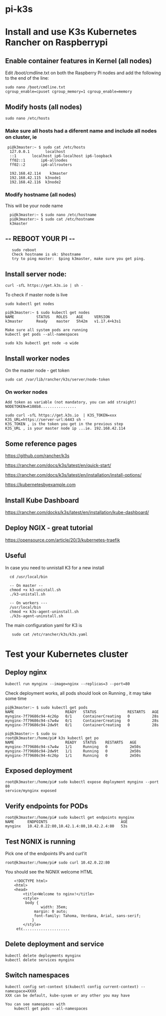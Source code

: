 # pi-k3s
# Install and use K3s Kubernetes Rancher on Raspberrypi


## Enable container features in Kernel (all nodes)
Edit /boot/cmdline.txt on both the Raspberry Pi nodes and add the following to the end of the line:

    sudo nano /boot/cmdline.txt
    cgroup_enable=cpuset cgroup_memory=1 cgroup_enable=memory

## Modify hosts (all nodes)
    sudo nano /etc/hosts
  
  ### Make sure all hosts had a diferent name and include all nodes on cluster, ie
     pi@k3master:~ $ sudo cat /etc/hosts
      127.0.0.1       localhost
      ::1		localhost ip6-localhost ip6-loopback
      ff02::1		ip6-allnodes
      ff02::2		ip6-allrouters

      192.168.42.114	k3master
      192.168.42.115  k3node1
      192.168.42.116  k3node2

  ### Modify hostname (all nodes)
   This will be your node name
      
      pi@k3master:~ $ sudo nano /etc/hostname
      pi@k3master:~ $ sudo cat /etc/hostname
      k3master
  
## --  REBOOT YOUR PI   --
       sudo reboot
       Check hostname is ok: $hostname
       try to ping master:  $ping k3master, make sure you get ping.

## Install server node:

    curl -sfL https://get.k3s.io | sh -

   To check if master node is live
    
    sudo kubectl get nodes
  
    pi@k3master:~ $ sudo kubectl get nodes
    NAME          STATUS   ROLES    AGE     VERSION
    k3master      Ready    master   5h42m   v1.17.4+k3s1
   
    Make sure all system pods are running
    kubectl get pods --all-namespaces
   
    sudo k3s kubectl get node -o wide

## Install worker nodes
  On the master node - get token

    sudo cat /var/lib/rancher/k3s/server/node-token

  ### On worker nodes

    Add token as variable (not mandatory, you can add straight)
    NODETOKEN=K108b8................
 
    sudo curl -sfL https://get.k3s.io  | K3S_TOKEN=xxx K3S_URL=https://server-url:6443 sh -
    K3S_TOKEN , is the token you get in the previous step
    K3S_URL , is your master node ip ...ie. 192.168.42.114 
    
 
 ## Some reference pages
  https://github.com/rancher/k3s
  
  https://rancher.com/docs/k3s/latest/en/quick-start/
  
  https://rancher.com/docs/k3s/latest/en/installation/install-options/
  
  https://kubernetesbyexample.com
  
  

## Install Kube Dashboard
   https://rancher.com/docks/k3s/latest/en/installation/kube-dashboard/
   
## Deploy NGIX - great tutorial
   https://opensource.com/article/20/3/kubernetes-traefik

## Useful
In case you need to unnistall K3 for a new install
      
      cd /usr/local/bin
      
      -- On master --
      chmod +x k3-unistall.sh
      ./k3-unistall.sh
      
      -- On workers ---
      /usr/local/bin
      chmod +x k3s-agent-uninstall.sh
      ./k3s-agent-uninstall.sh

The main configuration yaml for K3 is
        
       sudo cat /etc/rancher/k3s/k3s.yaml

# Test your Kubernetes cluster

## Deploy nginx

    kubectl run mynginx --image=nginx --replicas=3 --port=80
    
  Check deployment works, all pods should look on Running , it may take some time
        
    pi@k3master:~ $ sudo kubectl get pods
    NAME                       READY   STATUS              RESTARTS   AGE
    mynginx-7f79686c94-4c26p   0/1     ContainerCreating   0          28s
    mynginx-7f79686c94-s7w4w   0/1     ContainerCreating   0          28s
    mynginx-7f79686c94-2dw9t   0/1     ContainerCreating   0          28s

    pi@k3master:~ $ sudo su
    root@k3master:/home/pi# k3s kubectl get po
    NAME                       READY   STATUS    RESTARTS   AGE
    mynginx-7f79686c94-s7w4w   1/1     Running   0          2m50s
    mynginx-7f79686c94-2dw9t   1/1     Running   0          2m50s
    mynginx-7f79686c94-4c26p   1/1     Running   0          2m50s

## Exposed deployment
    root@k3master:/home/pi# sudo kubectl expose deployment mynginx --port 80
    service/mynginx exposed
    
## Verify endpoints for PODs
    root@k3master:/home/pi# sudo kubectl get endpoints mynginx
    NAME      ENDPOINTS                                 AGE
    mynginx   10.42.0.22:80,10.42.1.4:80,10.42.2.4:80   53s
    
## Test NGNIX is running
  Pick one of the endpoints IPs and curl'it
        
    root@k3master:/home/pi# sudo curl 10.42.0.22:80

  You should see the NGNIX welcome HTML
        
        <!DOCTYPE html>
        <html>
        <head>
            <title>Welcome to nginx!</title>
            <style>
             body {
                    width: 35em;
                 margin: 0 auto;
                 font-family: Tahoma, Verdana, Arial, sans-serif;
                }
            </style>
         etc.....................

## Delete deployment and service
    kubectl delete deployments mynginx
    kubectl delete services mynginx
  
## Switch namespaces
    kubectl config set-context $(kubectl config current-context) --namespace=XXXX
    XXX can be default, kube-sysem or any other you may have
    
    You can see namespaces with
        kubectl get pods --all-namespaces
    



